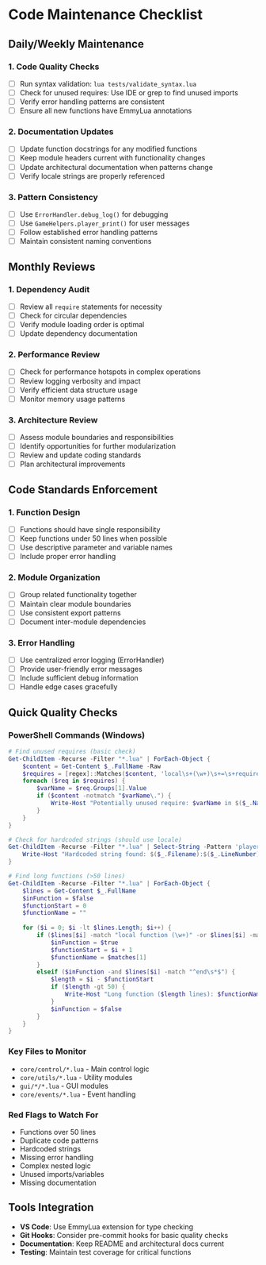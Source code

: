 # Code Maintenance Checklist

## Daily/Weekly Maintenance

### 1. Code Quality Checks
- [ ] Run syntax validation: `lua tests/validate_syntax.lua`
- [ ] Check for unused requires: Use IDE or grep to find unused imports
- [ ] Verify error handling patterns are consistent
- [ ] Ensure all new functions have EmmyLua annotations

### 2. Documentation Updates
- [ ] Update function docstrings for any modified functions
- [ ] Keep module headers current with functionality changes
- [ ] Update architectural documentation when patterns change
- [ ] Verify locale strings are properly referenced

### 3. Pattern Consistency
- [ ] Use `ErrorHandler.debug_log()` for debugging
- [ ] Use `GameHelpers.player_print()` for user messages
- [ ] Follow established error handling patterns
- [ ] Maintain consistent naming conventions

## Monthly Reviews

### 1. Dependency Audit
- [ ] Review all `require` statements for necessity
- [ ] Check for circular dependencies
- [ ] Verify module loading order is optimal
- [ ] Update dependency documentation

### 2. Performance Review
- [ ] Check for performance hotspots in complex operations
- [ ] Review logging verbosity and impact
- [ ] Verify efficient data structure usage
- [ ] Monitor memory usage patterns

### 3. Architecture Review
- [ ] Assess module boundaries and responsibilities
- [ ] Identify opportunities for further modularization
- [ ] Review and update coding standards
- [ ] Plan architectural improvements

## Code Standards Enforcement

### 1. Function Design
- [ ] Functions should have single responsibility
- [ ] Keep functions under 50 lines when possible
- [ ] Use descriptive parameter and variable names
- [ ] Include proper error handling

### 2. Module Organization
- [ ] Group related functionality together
- [ ] Maintain clear module boundaries
- [ ] Use consistent export patterns
- [ ] Document inter-module dependencies

### 3. Error Handling
- [ ] Use centralized error logging (ErrorHandler)
- [ ] Provide user-friendly error messages
- [ ] Include sufficient debug information
- [ ] Handle edge cases gracefully

## Quick Quality Checks

### PowerShell Commands (Windows)
```powershell
# Find unused requires (basic check)
Get-ChildItem -Recurse -Filter "*.lua" | ForEach-Object {
    $content = Get-Content $_.FullName -Raw
    $requires = [regex]::Matches($content, 'local\s+(\w+)\s+=\s+require\("([^"]+)"\)')
    foreach ($req in $requires) {
        $varName = $req.Groups[1].Value
        if ($content -notmatch "$varName\.") {
            Write-Host "Potentially unused require: $varName in $($_.Name)"
        }
    }
}

# Check for hardcoded strings (should use locale)
Get-ChildItem -Recurse -Filter "*.lua" | Select-String -Pattern 'player\.print\("' | ForEach-Object {
    Write-Host "Hardcoded string found: $($_.Filename):$($_.LineNumber)"
}

# Find long functions (>50 lines)
Get-ChildItem -Recurse -Filter "*.lua" | ForEach-Object {
    $lines = Get-Content $_.FullName
    $inFunction = $false
    $functionStart = 0
    $functionName = ""
    
    for ($i = 0; $i -lt $lines.Length; $i++) {
        if ($lines[$i] -match "local function (\w+)" -or $lines[$i] -match "function (\w+)") {
            $inFunction = $true
            $functionStart = $i + 1
            $functionName = $matches[1]
        }
        elseif ($inFunction -and $lines[$i] -match "^end\s*$") {
            $length = $i - $functionStart
            if ($length -gt 50) {
                Write-Host "Long function ($length lines): $functionName in $($_.Name)"
            }
            $inFunction = $false
        }
    }
}
```

### Key Files to Monitor
- `core/control/*.lua` - Main control logic
- `core/utils/*.lua` - Utility modules  
- `gui/*/*.lua` - GUI modules
- `core/events/*.lua` - Event handling

### Red Flags to Watch For
- Functions over 50 lines
- Duplicate code patterns
- Hardcoded strings
- Missing error handling
- Complex nested logic
- Unused imports/variables
- Missing documentation

## Tools Integration
- **VS Code**: Use EmmyLua extension for type checking
- **Git Hooks**: Consider pre-commit hooks for basic quality checks
- **Documentation**: Keep README and architectural docs current
- **Testing**: Maintain test coverage for critical functions
